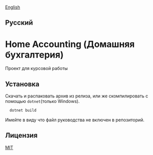 
[English](README.md) 
## Русский
# Home Accounting (Домашняя бухгалтерия)

Проект для курсовой работы

## Установка

Скачать и распаковать архив из релиза, или же скомпилировать с помощью  ```dotnet```(только Windows).

```bash
  dotnet build
```
Имейте в виду что файл руководства не включен в репозиторий.
## Лицензия

[MIT](https://choosealicense.com/licenses/mit/)

